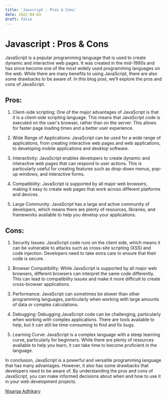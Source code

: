 ```yaml
---
title: 'Javscript : Pros & Cons'
date: 2022-04-03
draft: false
---
```


# Javascript : Pros & Cons



JavaScript is a popular programming language that is used to create dynamic and interactive web pages. It was created in the mid-1990s and has since become one of the most widely used programming languages on the web. While there are many benefits to using JavaScript, there are also some drawbacks to be aware of. In this blog post, we’ll explore the pros and cons of JavaScript.

## Pros:

1. Client-side scripting: One of the major advantages of JavaScript is that it is a client-side scripting language. This means that JavaScript code is executed on the user's browser, rather than on the server. This allows for faster page loading times and a better user experience.

2. Wide Range of Applications: JavaScript can be used for a wide range of applications, from creating interactive web pages and web applications, to developing mobile applications and desktop software.

3. Interactivity: JavaScript enables developers to create dynamic and interactive web pages that can respond to user actions. This is particularly useful for creating features such as drop-down menus, pop-up windows, and interactive forms.

4. Compatibility: JavaScript is supported by all major web browsers, making it easy to create web pages that work across different platforms and devices.

5. Large Community: JavaScript has a large and active community of developers, which means there are plenty of resources, libraries, and frameworks available to help you develop your applications.

## Cons:

1. Security Issues: JavaScript code runs on the client side, which means it can be vulnerable to attacks such as cross-site scripting (XSS) and code injection. Developers need to take extra care to ensure that their code is secure.

2. Browser Compatibility: While JavaScript is supported by all major web browsers, different browsers can interpret the same code differently. This can lead to compatibility issues and make it more difficult to create cross-browser applications.

3. Performance: JavaScript can sometimes be slower than other programming languages, particularly when working with large amounts of data or complex calculations.

4. Debugging: Debugging JavaScript code can be challenging, particularly when working with complex applications. There are tools available to help, but it can still be time-consuming to find and fix bugs.

5. Learning Curve: JavaScript is a complex language with a steep learning curve, particularly for beginners. While there are plenty of resources available to help you learn, it can take time to become proficient in the language.

In conclusion, JavaScript is a powerful and versatile programming language that has many advantages. However, it also has some drawbacks that developers need to be aware of. By understanding the pros and cons of JavaScript, you can make informed decisions about when and how to use it in your web development projects.

[Nisarga Adhikary](https://github.com/ni5arga)
